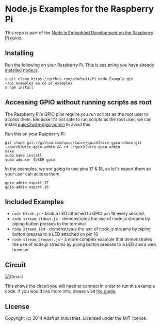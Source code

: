 # Node.js Examples for the Raspberry Pi

This repo is part of the [Node.js Embedded Development on the Raspberry Pi][1] guide.

## Installing

Run the following on your Raspberry Pi. This is assuming you have already [installed node.js][2].

    $ git clone https://github.com/adafruit/Pi_Node_Example.git ~/pi_examples && cd pi_examples
    $ npm install

## Accessing GPIO without running scripts as root

The Raspberry Pi's GPIO pins require you run scripts as the root user to access them.
Because it's not safe to run scripts as the root user, we can install
[quick2wire-gpio-admin](https://github.com/quick2wire/quick2wire-gpio-admin) to avoid this.

Run this on your Raspberry Pi:

```
git clone git://github.com/quick2wire/quick2wire-gpio-admin.git ~/quick2wire-gpio-admin && cd ~/quick2wire-gpio-admin
make
sudo make install
sudo adduser $USER gpio
```

In the examples, we are going to use pins 17 & 18, so let's export them so your user can access them.

```
gpio-admin export 17
gpio-admin export 18
```

## Included Examples

* `node blink.js` - blink a LED attached to GPIO pin 18 every second.
* `node stream_stdout.js` - demonstrates the use of node.js streams by piping button presses to the terminal
* `node stream_led` - demonstrates the use of node.js streams by piping button presses to a LED attached on pin 18
* `node stream_browser.js` - a more complex example that demonstrates the use of node.js streams by piping button presses to a LED and a web browser

## Circuit

![Circuit](https://learn.adafruit.com/system/assets/assets/000/021/908/original/raspberry_pi_pi_fritzing.png?1419035674)

This shows the circuit you will need to connect in order to run this example code. If
you would like more info, please visit [the guide][1].

## License
Copyright (c) 2014 Adafruit Industries. Licensed under the MIT license.

[1]: https://learn.adafruit.com/node-embedded-development
[2]: https://learn.adafruit.com/node-embedded-development/installing-node-dot-js
